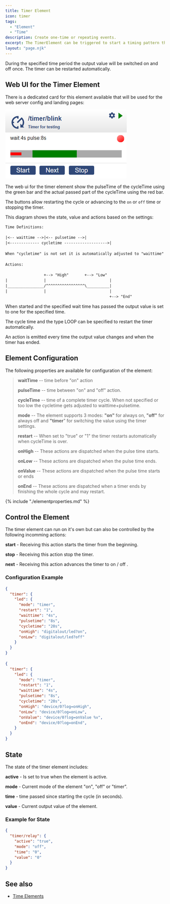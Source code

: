 ```yaml
---
title: Timer Element
icon: timer
tags:
  - "Element"
  - "Time"
description: Create one-time or repeating events.
excerpt: The TimerElement can be triggered to start a timing pattern that sends out events after defined times.
layout: "page.njk"
---
```


During the specified time period the output value will be switched on and off once. The timer can be restarted automatically.

## Web UI for the Timer Element

There is a dedicated card for this element available that will be used for the web server config and landing pages:

![Timer Web UI](/elements/timerui.png)

The web ui for the timer element show the pulseTime of the cycleTime using the green bar and the actual passed part of the cycleTime using the red bar.

The buttons allow restarting the cycle or advancing to the `on` or `off` time or stopping the timer.

This diagram shows the state, value and actions based on the settings:

``` txt
Time Definitions:

|<-- waittime -->|<-- pulsetime -->|
|<------------- cycletime ------------------->|

When "cycletime" is not set it is automatically adjusted to "waittime" + "pulsetime".

Actions:

                 +--> "High"       +--> "Low"
|                |                            |
|________________/^^^^^^^^^^^^^^^^^\__________|
|                |                            |
                                              +--> "End"
```

When started and the specified wait time has passed the output value is set to one for the specified time.

The cycle time and the type LOOP can be specified to restart the timer automatically.

An action is emitted every time the output value changes and when the timer has ended.

## Element Configuration

The following properties are available for configuration of the element:

<object data="/element.svg?timer" type="image/svg+xml"></object>

> **waitTime** -- time before "on" action
>
> **pulseTime** -- time between "on" and "off" action.
>
> **cycleTime** -- time of a complete timer cycle.  When not specified or too low the cycletime gets adjusted to
waittime+pulsetime.
>
> **mode** -- The element supports 3 modes: **"on"** for always on, **"off"** for always off and **"timer**" for
> switching the value using the timer settings.
>
> **restart** -- When set to "true" or "1" the timer restarts automatically when cycleTime is over.
>
> **onHigh** -- These actions are dispatched when the pulse time starts.
> 
> **onLow** -- These actions are dispatched when the pulse time ends.
> 
> **onValue** -- These actions are dispatched when the pulse time starts or ends
> 
> **onEnd** -- These actions are dispatched when a timer ends by finishing the whole cycle and may restart.


{% include "./elementproperties.md" %}


## Control the Element

The timer element can run on it's own but can also be controlled by the following incomming actions:

**start** - Receiving this action starts the timer from the beginning.

**stop** - Receiving this action stop the timer.

**next** - Receiving this action advances the timer to on / off .


### Configuration Example


``` json
{
  "timer": {
    "led": {
      "mode": "timer",
      "restart": "1",
      "waittime": "4s",
      "pulsetime": "8s",
      "cycletime": "20s",
      "onHigh": "digitalout/led?on",
      "onLow": "digitalout/led?off"
    }
  }
}

{
  "timer": {
    "led": {
      "mode": "timer",
      "restart": "1",
      "waittime": "4s",
      "pulsetime": "8s",
      "cycletime": "20s",
      "onHigh": "device/0?log=onHigh",
      "onLow": "device/0?log=onLow",
      "onValue": "device/0?log=onValue %v",
      "onEnd": "device/0?log=onEnd",
    }
  }
}

```

## State

The state of the timer element includes:

**active** - Is set to true when the element is active.

**mode** - Current mode of the element "on", "off" or "timer".

**time** - time passed since starting the cycle (in seconds).           

**value** - Current output value of the element.


### Example for State

``` json
{
  "timer/relay": {
    "active": "true",
    "mode": "off",
    "time": "0",
    "value": "0"
  }
}
```

## See also

* [Time Elements](/elements/timeelements.md)
